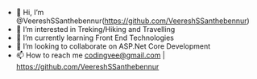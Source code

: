 - 👋 Hi, I’m @VeereshSSanthebennur(https://github.com/VeereshSSanthebennur)
- 👀 I’m interested in Treking/Hiking and Travelling
- 🌱 I’m currently learning Front End Technologies
- 💞️ I’m looking to collaborate on ASP.Net Core Development
- 📫 How to reach me codingvee@gmail.com | https://github.com/VeereshSSanthebennur

<!---
VeereshSSanthebennur/VeereshSSanthebennur is a ✨ special ✨ repository because its `README.md` (this file) appears on your GitHub profile.
You can click the Preview link to take a look at your changes.
--->
